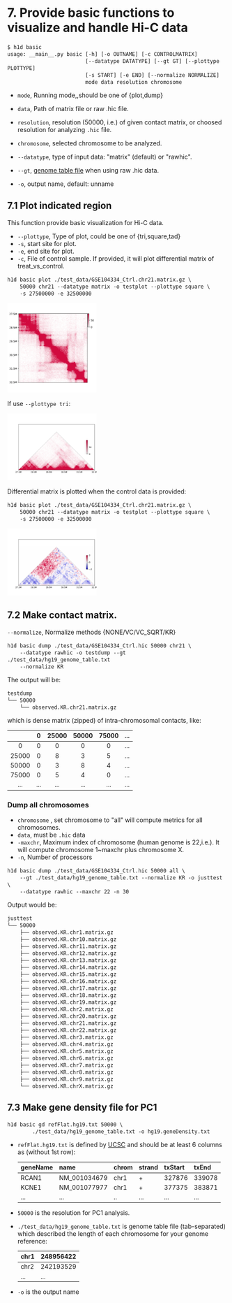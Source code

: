 # 7. Provide basic functions to visualize and handle Hi-C data

``` 
$ h1d basic
usage: __main__.py basic [-h] [-o OUTNAME] [-c CONTROLMATRIX]
                         [--datatype DATATYPE] [--gt GT] [--plottype PLOTTYPE]
                         [-s START] [-e END] [--normalize NORMALIZE]
                         mode data resolution chromosome
```

- `mode`, Running mode,,should be one of {plot,dump}

- `data`, Path of matrix file or raw .hic file.
- `resolution`, resolution (50000, i.e.) of given contact matrix, or choosed resolution for analyzing `.hic` file.
- `chromosome`, selected chromosome to be analyzed.
- `--datatype`, type of input data: "matrix" (default) or "rawhic".
- `--gt`, [genome table file](https://h1d.readthedocs.io/en/latest/overview.html#input-format) when using raw .hic data.
- `-o`,  output name, default: unname

## 7.1 Plot indicated region

This function provide basic visualization for Hi-C data.

- `--plottype`, Type of plot, could be one of {tri,square,tad}
- `-s`, start site for plot.
- `-e`, end site for plot.
- `-c`, File of control sample. If provided, it will plot differential matrix of treat_vs_control.

``` shell
h1d basic plot ./test_data/GSE104334_Ctrl.chr21.matrix.gz \
	50000 chr21 --datatype matrix -o testplot --plottype square \
	-s 27500000 -e 32500000
```

<img src="_static/7-1.png" alt="RTDimport" style="zoom:20%;" />

If use `--plottype tri`:

<img src="_static/7-2.png" alt="RTDimport" style="zoom:20%;" />

Differential matrix is plotted when the control data is provided:

```shell
h1d basic plot ./test_data/GSE104334_Ctrl.chr21.matrix.gz \
	50000 chr21 --datatype matrix -o testplot --plottype square \
	-s 27500000 -e 32500000
```

<img src="_static/7-3.png" alt="RTDimport" style="zoom:20%;" />

## 7.2 Make contact matrix.

`--normalize`, Normalize methods {NONE/VC/VC_SQRT/KR}

```
h1d basic dump ./test_data/GSE104334_Ctrl.hic 50000 chr21 \
	--datatype rawhic -o testdump --gt ./test_data/hg19_genome_table.txt
	--normalize KR
```

The output will be:

```
testdump
└── 50000
    └── observed.KR.chr21.matrix.gz
```

which is dense matrix (zipped) of intra-chromosomal contacts, like:

|       |  0   | 25000 | 50000 | 75000 | ...  |
| :---: | :--: | :---: | :---: | :---: | ---- |
|   0   |  0   |   0   |   0   |   0   | ...  |
| 25000 |  0   |   8   |   3   |   5   | ...  |
| 50000 |  0   |   3   |   8   |   4   | ...  |
| 75000 |  0   |   5   |   4   |   0   | ...  |
|  ...  | ...  |  ...  |  ...  |  ...  | ...  |

 

### Dump all chromosomes

- `chromosome` , set chromosome to "all" will compute metrics for all chromosomes.
- `data`, must be `.hic` data
- `-maxchr`, Maximum index of chromosome (human genome is 22,i.e.). It will compute chromosome 1~maxchr plus chromosome X.
- `-n`, Number of processors

``` shell
h1d basic dump ./test_data/GSE104334_Ctrl.hic 50000 all \
	--gt ./test_data/hg19_genome_table.txt --normalize KR -o justtest \
	--datatype rawhic --maxchr 22 -n 30
```

Output would be:

```
justtest
└── 50000
    ├── observed.KR.chr1.matrix.gz
    ├── observed.KR.chr10.matrix.gz
    ├── observed.KR.chr11.matrix.gz
    ├── observed.KR.chr12.matrix.gz
    ├── observed.KR.chr13.matrix.gz
    ├── observed.KR.chr14.matrix.gz
    ├── observed.KR.chr15.matrix.gz
    ├── observed.KR.chr16.matrix.gz
    ├── observed.KR.chr17.matrix.gz
    ├── observed.KR.chr18.matrix.gz
    ├── observed.KR.chr19.matrix.gz
    ├── observed.KR.chr2.matrix.gz
    ├── observed.KR.chr20.matrix.gz
    ├── observed.KR.chr21.matrix.gz
    ├── observed.KR.chr22.matrix.gz
    ├── observed.KR.chr3.matrix.gz
    ├── observed.KR.chr4.matrix.gz
    ├── observed.KR.chr5.matrix.gz
    ├── observed.KR.chr6.matrix.gz
    ├── observed.KR.chr7.matrix.gz
    ├── observed.KR.chr8.matrix.gz
    ├── observed.KR.chr9.matrix.gz
    └── observed.KR.chrX.matrix.gz
```

## 7.3 Make gene density file for PC1

```shell
h1d basic gd refFlat.hg19.txt 50000 \
		./test_data/hg19_genome_table.txt -o hg19.geneDensity.txt
```

- `refFlat.hg19.txt` is defined by [UCSC](http://www.nodai-genome.org/btau/cgi-bin/hgTables?hgsid=5165&hgta_doSchemaDb=bosTau4&hgta_doSchemaTable=refFlat) and should be at least 6 columns as (without 1st row):

  | **geneName** | name         | chrom | strand | txStart | txEnd  |
  | ------------ | ------------ | ----- | ------ | ------- | ------ |
  | RCAN1        | NM_001034679 | chr1  | +      | 327876  | 339078 |
  | KCNE1        | NM_001077977 | chr1  | +      | 377375  | 383871 |
  | ...          | ...          | ..    | ...    | ...     | ...    |

- `50000` is the resolution for PC1 analysis.

- `./test_data/hg19_genome_table.txt` is genome table file (tab-separated)  which described the length of each chromosome for your genome reference:

  | chr1 | 248956422 |
  | ---- | --------- |
  | chr2 | 242193529 |
  | ...  | ...       |

- `-o` is the output name 
